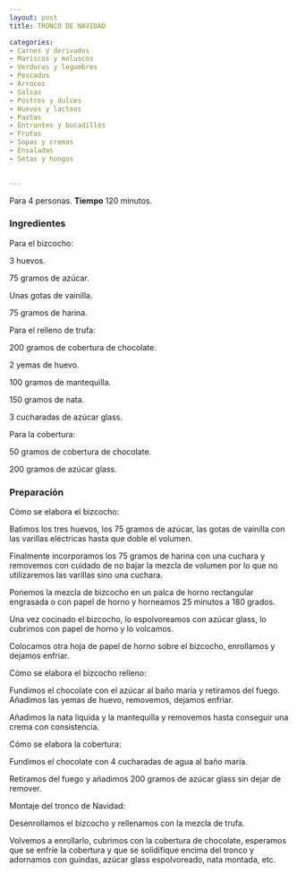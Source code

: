```yaml
---
layout: post
title: TRONCO DE NAVIDAD

categories:
- Carnes y derivados
- Mariscos y moluscos
- Verduras y legumbres
- Pescados
- Arroces
- Salsas
- Postres y dulces
- Huevos y lacteos
- Pastas
- Entrantes y bocadillos
- Frutas
- Sopas y cremas
- Ensaladas
- Setas y hongos
 

---
```

Para 4 personas.
<b>Tiempo</b> 120 minutos.

<h3>Ingredientes</h3>

Para el bizcocho:

3 huevos.

75 gramos de azúcar.

Unas gotas de vainilla.

75 gramos de harina.

Para el relleno de trufa:

200 gramos de cobertura de chocolate.

2 yemas de huevo.

100 gramos de mantequilla.

150 gramos de nata.

3 cucharadas de azúcar glass.

Para la cobertura:

50 gramos de cobertura de chocolate.

200 gramos de azúcar glass.

<h3>Preparación</h3>

Cómo se elabora el bizcocho:

Batimos los tres huevos, los 75 gramos de azúcar, las gotas de vainilla con las varillas eléctricas hasta que doble el volumen.

Finalmente incorporamos los 75 gramos de harina con una cuchara y removemos con cuidado de no bajar la mezcla de volumen por lo que no utilizaremos las varillas sino una cuchara.

Ponemos la mezcla de bizcocho en un palca de horno rectangular engrasada o con papel de horno y horneamos 25 minutos a 180 grados.

Una vez cocinado el bizcocho, lo espolvoreamos con azúcar glass, lo cubrimos con papel de horno y lo volcamos.

Colocamos otra hoja de papel de horno sobre el bizcocho, enrollamos y dejamos enfriar.

Cómo se elabora el bizcocho relleno:

Fundimos el chocolate con el azúcar al baño maría y retiramos del fuego. Añadimos las yemas de huevo, removemos, dejamos enfriar.

Añadimos la nata liquida y la mantequilla y removemos hasta conseguir una crema con consistencia.

Cómo se elabora la cobertura:

Fundimos el chocolate con 4 cucharadas de agua al baño maría.

Retiramos del fuego y añadimos 200 gramos de azúcar glass sin dejar de remover.

Montaje del tronco de Navidad:

Desenrollamos el bizcocho y rellenamos con la mezcla de trufa.

Volvemos a enrollarlo, cubrimos con la cobertura de chocolate, esperamos que se enfríe la cobertura y que se solidifique encima del tronco y adornamos con guindas, azúcar glass espolvoreado, nata montada, etc.

